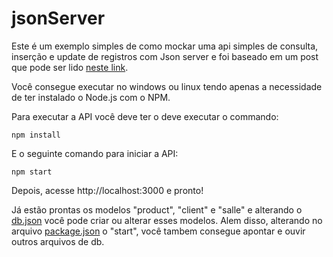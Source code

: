 # jsonServer

Este é um exemplo simples de como mockar uma api simples de consulta, inserção e update de registros com Json server e foi baseado em um post que pode ser lido [neste link](https://blog.iteris.com.br/criando-facilmente-api-restful-para-testes-usando-json-server/).

Você consegue executar no windows ou linux tendo apenas a necessidade de ter instalado o Node.js com o NPM.

Para executar a API você deve ter o  deve executar o commando: 

``` 
npm install

```
E o seguinte comando para iniciar a API:

```
npm start
```

Depois, acesse http://localhost:3000 e pronto!

Já estão prontas os modelos "product", "client" e "salle" e alterando o [db.json](https://github.com/ivanltds/jsonServer/blob/master/db.json) você pode criar ou alterar esses modelos. Alem disso, alterando no arquivo [package.json](https://github.com/ivanltds/jsonServer/blob/master/package.json) o "start", você tambem consegue apontar e ouvir outros arquivos de db. 